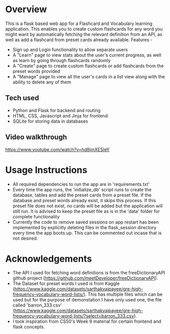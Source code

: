 # Overview
This is a flask based web app for a Flashcard and Vocabulary learning application. This enables you to create custom flashcards for any word you might want by automatically fetching the relevant definition from an API, as well as add a flashcard from preset cards already available. Features - 
- Sign up and Login functionality to allow separate users
- A "Learn" page to view stats about the user's current progress, as well as learn by going through flashcards randomly
- A "Create" page to create custom flashcards or add flashcards from the preset words provided
- A "Manage" page to view all the user's cards in a list view along with the ability to delete any of them

## Tech used
- Python and Flask for backend and routing 
- HTML, CSS, Javascript and Jinja for frontend 
- SQLite for storing data in databases

## Video walkthrough 
https://www.youtube.com/watch?v=hd8jmXESIeY 

# Usage Instructions
- All required dependencies to run the app are in 'requirements.txt'
- Every time the app runs, the 'initialize_db' script runs to create the database, tables and add the preset cards from a preset file. If the database and preset words already exist, it skips this process. If this preset file does not exist, no cards will be added but the application will still run. It is advised to keep the preset file as is in the 'data' folder for complete functionality
- Currently the code to remove saved sessions on app restart has been implemented by explicitly deleting files in the flask_session directory every time the app boots up. This can be commented out incase that is not desired.


# Acknowledgements
- The API I used for fetching word definitions is from the freeDictionaryAPI github project (https://github.com/meetDeveloper/freeDictionaryAPI).
- The Dataset for preset words I used is from Kaggle (https://www.kaggle.com/datasets/sarthakvajpayee/gre-high-frequency-vocabulary-word-lists/). This has multiple files which can be used but for the purpose of demonstation I have only used one, the file called 'barron_333.csv' (https://www.kaggle.com/datasets/sarthakvajpayee/gre-high-frequency-vocabulary-word-lists/?select=barron_333.csv).
- I took inspiration from CS50's Week 9 material for certain frontend and flask concepts.
